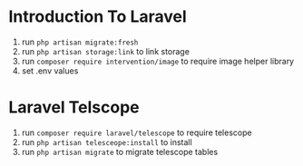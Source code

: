 # Introduction To Laravel
1. run `php artisan migrate:fresh`
2. run `php artisan storage:link` to link storage
3. run `composer require intervention/image` to require image helper library
4. set .env values

# Laravel Telscope
1. run `composer require laravel/telescope` to require telescope
2. run `php artisan telesceope:install` to install
3. run `php artisan migrate` to migrate telescope tables